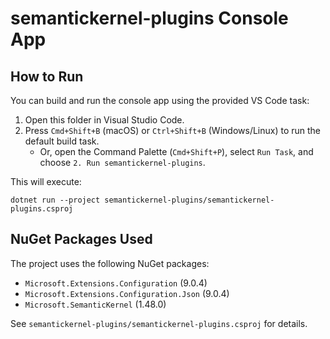 # semantickernel-plugins Console App

## How to Run

You can build and run the console app using the provided VS Code task:

1. Open this folder in Visual Studio Code.
2. Press `Cmd+Shift+B` (macOS) or `Ctrl+Shift+B` (Windows/Linux) to run the default build task.
    - Or, open the Command Palette (`Cmd+Shift+P`), select `Run Task`, and choose `2. Run semantickernel-plugins`.

This will execute:

```
dotnet run --project semantickernel-plugins/semantickernel-plugins.csproj
```

## NuGet Packages Used

The project uses the following NuGet packages:

- `Microsoft.Extensions.Configuration` (9.0.4)
- `Microsoft.Extensions.Configuration.Json` (9.0.4)
- `Microsoft.SemanticKernel` (1.48.0)

See `semantickernel-plugins/semantickernel-plugins.csproj` for details.